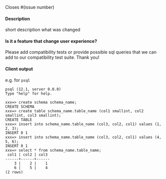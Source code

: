 Closes #(issue number)

#### Description
short description what was changed

#### Is it a feature that change user experience?
Please add compatibility tests or provide possible sql queries that we can add
to our compatibility test suite. Thank you!

#### Client output

e.g. for `psql`

```
psql (12.1, server 0.0.0)
Type "help" for help.

xxx=> create schema schema_name;
CREATE SCHEMA
xxx=> create table schema_name.table_name (col1 smallint, col2 smallint, col3 smallint);
CREATE TABLE
xxx=> insert into schema_name.table_name (col3, col2, col1) values (1, 2, 3);
INSERT 0 1
xxx=> insert into schema_name.table_name (col3, col2, col1) values (4, 5, 6);
INSERT 0 1
xxx=> select * from schema_name.table_name;
 col1 | col2 | col3
------+------+------
    3 |    2 |    1
    6 |    5 |    4
(2 rows)
```

